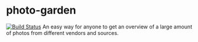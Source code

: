 # photo-garden
[![Build Status](https://travis-ci.org/Etimo/photo-garden.svg?branch=master)](https://travis-ci.org/Etimo/photo-garden)
An easy way for anyone to get an overview of a large amount of photos from different vendors and sources.
